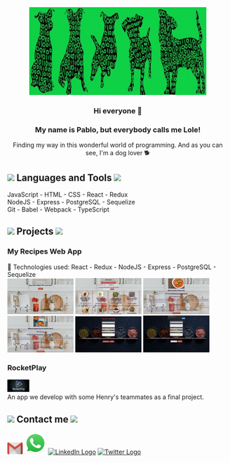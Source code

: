 
<div align="center">
  <img width="80%" height = "200px" src="./Perris.jpg" alt="cover"/>
</div>

<div align="center">

### Hi everyone 👋

### My name is Pablo, but everybody calls me Lole! 
Finding my way in this wonderful world of programming.
And as you can see, I'm a dog lover 🐕
</div>

<h2><img src = "https://media2.giphy.com/media/QssGEmpkyEOhBCb7e1/giphy.gif?cid=ecf05e47a0n3gi1bfqntqmob8g9aid1oyj2wr3ds3mg700bl&rid=giphy.gif" width = 32px> Languages and Tools <img src = "https://media2.giphy.com/media/QssGEmpkyEOhBCb7e1/giphy.gif?cid=ecf05e47a0n3gi1bfqntqmob8g9aid1oyj2wr3ds3mg700bl&rid=giphy.gif" width = 32px></h2>
JavaScript - HTML - CSS - React - Redux <br/>
NodeJS - Express - PostgreSQL - Sequelize <br/>
Git - Babel - Webpack - TypeScript

<div>
  <h2><img src = "https://media2.giphy.com/media/QssGEmpkyEOhBCb7e1/giphy.gif?cid=ecf05e47a0n3gi1bfqntqmob8g9aid1oyj2wr3ds3mg700bl&rid=giphy.gif" width = 32px> Projects <img src = "https://media2.giphy.com/media/QssGEmpkyEOhBCb7e1/giphy.gif?cid=ecf05e47a0n3gi1bfqntqmob8g9aid1oyj2wr3ds3mg700bl&rid=giphy.gif" width = 32px></h2>

  <div>
    <h3>My Recipes Web App</h3>
    🚀 Technologies used: 
    React - Redux - NodeJS - Express - PostgreSQL - Sequelize
    <div display="flex">
      <img width="30%" height = "30%" src="./Captures/Landing.JPG"/>
      <img width="30%" height = "30%" src="./Captures/Home.JPG"/>
      <img width="30%" height = "30%" src="./Captures/Details.JPG"/>
      <img width="30%" height = "30%" src="./Captures/Details1.JPG"/>
      <img width="30%" height = "30%" src="./Captures/Form.JPG"/>
      <img width="30%" height = "30%" src="./Captures/Recipe added.JPG"/>
    </div>
  </div>

  <div>
    <h3>RocketPlay</h3>
    <div>
      <img width="10%" height = "10%" src="./Captures/RocketPlay.jpeg"/>
    </div>
    An app we develop with some Henry's teammates as a final project.
  </div>

</div>

<h2><img src = "https://media2.giphy.com/media/QssGEmpkyEOhBCb7e1/giphy.gif?cid=ecf05e47a0n3gi1bfqntqmob8g9aid1oyj2wr3ds3mg700bl&rid=giphy.gif" width = 32px> Contact me <img src = "https://media2.giphy.com/media/QssGEmpkyEOhBCb7e1/giphy.gif?cid=ecf05e47a0n3gi1bfqntqmob8g9aid1oyj2wr3ds3mg700bl&rid=giphy.gif" width = 32px></h2>




<div>
   <a href="mailto:martinezpm@gmail.com"><img width ="7%" height ="7%" src="./Logos/Gmail.png" alt="Gmail Logo"/></a>
   <a href="https://wa.link/x3n03h"><img src="./Logos/whatsapp-logo-4-1.png" alt="WA Logo" ></a>
   <a href="https://www.linkedin.com/in/pablomartinez-js"><img width = "50px" height = "50px" src="https://cdn-icons-png.flaticon.com/512/174/174857.png" alt="LinkedIn Logo"></a>
    <a href="https://twitter.com/LOLE81PM"><img src="https://img.icons8.com/fluency/48/000000/twitter.png" alt="Twitter Logo"/></a>
</div>


   


<!--
**LOLE81/LOLE81** is a ✨ _special_ ✨ repository because its `README.md` (this file) appears on your GitHub profile.

Here are some ideas to get you started:

- 🔭 I’m currently working on ...
- 🌱 I’m currently learning ...
- 👯 I’m looking to collaborate on ...
- 🤔 I’m looking for help with ...
- 💬 Ask me about ...
- 📫 How to reach me: ...
- 😄 Pronouns: ...
- ⚡ Fun fact: ...
-->
